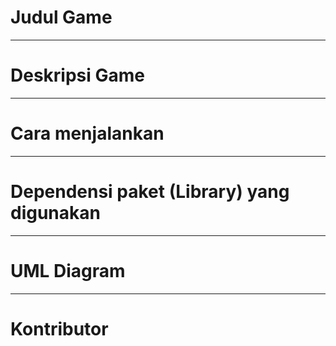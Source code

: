 # Judul Game
---
# Deskripsi Game
---
# Cara menjalankan
---
# Dependensi paket (Library) yang digunakan
---
# UML Diagram
---
# Kontributor
